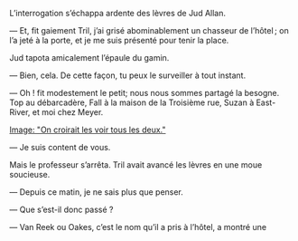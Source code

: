 L’interrogation s’échappa ardente des lèvres de Jud Allan.

— Et, fit gaiement Tril, j’ai grisé abominablement un chasseur de l’hôtel ;
on l’a jeté à la porte, et je me suis présenté pour tenir la place.

Jud tapota amicalement l’épaule du gamin.

— Bien, cela. De cette façon, tu peux le surveiller à tout instant.

— Oh ! fit modestement le petit; nous nous sommes partagé la besogne.
Top au débarcadère, Fall à la maison de la Troisième rue, Suzan à East-River,
et moi chez Meyer.

[Image: "On croirait les voir tous les deux."](../images/1-page-249.JPG)

— Je suis content de vous.

Mais le professeur s’arrêta. Tril avait avancé les lèvres en une moue soucieuse.

— Depuis ce matin, je ne sais plus que penser.

— Que s’est-il donc passé ?

— Van Reek ou Oakes, c’est le nom qu’il a pris à l’hôtel, a montré une
